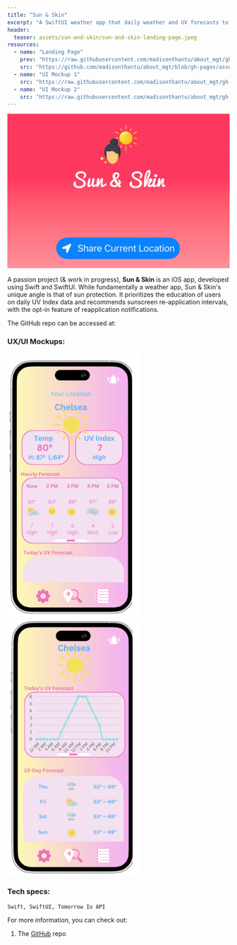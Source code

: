 ```yaml
---
title: "Sun & Skin"
excerpt: "A SwiftUI weather app that daily weather and UV forecasts to promote safe sun protection habits."
header:
  teaser: assets/sun-and-skin/sun-and-skin-landing-page.jpeg
resources:
  - name: "Landing Page"
    prev: "https://raw.githubusercontent.com/madisonthantu/about_mgt/gh-pages/assets/sun-and-skin/sun-and-skin-landing-page.jpeg"
    src: "https://github.com/madisonthantu/about_mgt/blob/gh-pages/assets/sun-and-skin/sun-and-skin-landing-page.jpeg"
  - name: "UI Mockup 1"
    src: "https://raw.githubusercontent.com/madisonthantu/about_mgt/gh-pages/assets/sun-and-skin/sun-and-skin-ui-mockup-1.png"
  - name: "UI Mockup 2"
    src: "https://raw.githubusercontent.com/madisonthantu/about_mgt/gh-pages/assets/sun-and-skin/sun-and-skin-ui-mockup-2.png"
---
```

    
![Sun & Skin Landing Page.](https://raw.githubusercontent.com/madisonthantu/about_mgt/gh-pages/assets/sun-and-skin/sun-and-skin-landing-page.jpeg)

A passion project (& work in progress), **Sun & Skin** is an iOS app, developed using Swift and SwiftUI. While fundamentally a weather app, Sun & Skin's unique angle is that of sun protection. It prioritizes the education of users on daily UV Index data and recommends sunscreen re-application intervals, with the opt-in feature of reapplication notifications.

The GitHub repo can be accessed at:

### UX/UI Mockups:
<!-- ![UI Mockup 1](https://raw.githubusercontent.com/madisonthantu/about_mgt/gh-pages/assets/sun-and-skin/sun-and-skin-ui-mockup-1.png) -->

<div>
  <img src="https://raw.githubusercontent.com/madisonthantu/about_mgt/gh-pages/assets/sun-and-skin/sun-and-skin-ui-mockup-1.png" width="300" />
  <img src="https://raw.githubusercontent.com/madisonthantu/about_mgt/gh-pages/assets/sun-and-skin/sun-and-skin-ui-mockup-2.png" width="300" /> 
</div>

### Tech specs:
    Swift, SwiftUI, Tomorrow Io API

For more information, you can check out:
1. The [GitHub](https://github.com/madisonthantu/SunAndSkin) repo